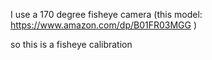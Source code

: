 I use a 170 degree fisheye camera (this model:
https://www.amazon.com/dp/B01FR03MGG )

so this is a fisheye calibration
